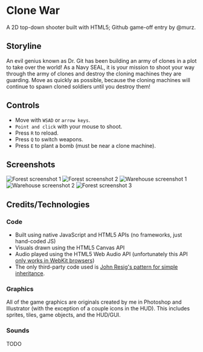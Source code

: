 # Clone War
A 2D top-down shooter built with HTML5; Github game-off entry by @murz.

## Storyline
An evil genius known as Dr. Git has been building an army of clones in a plot to take over the world! As a Navy SEAL, it is your mission to shoot your way through the army of clones and destroy the cloning machines they are guarding. Move as quickly as possible, because the cloning machines will continue to spawn cloned soldiers until you destroy them!

## Controls
* Move with `WSAD` or `arrow keys`.
* `Point and click` with your mouse to shoot.
* Press `R` to reload.
* Press `Q` to switch weapons.
* Press `E` to plant a bomb (must be near a clone machine).

## Screenshots
![Forest screenshot 1](http://cdn.murz.net/clone-war/screenshots/forest_1.png)
![Forest screenshot 2](http://cdn.murz.net/clone-war/screenshots/forest_2.png)
![Warehouse screenshot 1](http://cdn.murz.net/clone-war/screenshots/warehouse_1_f.png)
![Warehouse screenshot 2](http://cdn.murz.net/clone-war/screenshots/warehouse_3.png)
![Forest screenshot 3](http://cdn.murz.net/clone-war/screenshots/forest_3.png)

## Credits/Technologies
### Code
* Built using native JavaScript and HTML5 APIs (no frameworks, just hand-coded JS)
* Visuals drawn using the HTML5 Canvas API
* Audio played using the HTML5 Web Audio API (unfortunately this API [only works in WebKit browsers](http://caniuse.com/audio-api))
* The only third-party code used is [John Resig's pattern for simple inheritance](https://github.com/murz/game-off-2012/blob/master/scripts/class.js).

### Graphics
All of the game graphics are originals created by me in Photoshop and Illustrator (with the exception of a couple icons in the HUD). This includes sprites, tiles, game objects, and the HUD/GUI.

### Sounds
TODO

